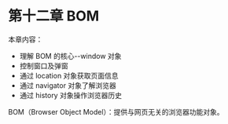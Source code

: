 # 第十二章 BOM

本章内容：

- 理解 BOM 的核心--window 对象
- 控制窗口及弹窗
- 通过 location 对象获取页面信息
- 通过 navigator 对象了解浏览器
- 通过 history 对象操作浏览器历史

BOM（Browser Object Model）：提供与网页无关的浏览器功能对象。
